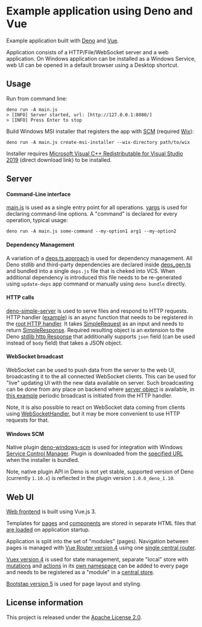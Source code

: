Example application using Deno and Vue 
======================================

Example application built with [Deno](https://deno.land/) and [Vue](https://v3.vuejs.org/).

Application consists of a HTTP/File/WebSocket server and a web application. On Windows
application can be installed as a Windows Service, web UI can be opened in a default browser
using a Desktop shortcut.

Usage
-----

Run from command line:

    deno run -A main.js
    > [INFO] Server started, url: [http://127.0.0.1:8080/]
    > [INFO] Press Enter to stop

Build Windows MSI installer that registers the app with [SCM](https://docs.microsoft.com/en-us/windows/win32/services/service-control-manager) (required [Wix](https://wixtoolset.org/)):

    deno run -A main.js create-msi-installer --wix-directory path/to/wix

Installer requires [Microsoft Visual C++ Redistributable for Visual Studio 2019](https://aka.ms/vs/16/release/vc_redist.x64.exe) (direct download link) to be installed.

Server
------

#### Command-Line interface

[main.js](https://github.com/notranspile-js/deno-vue-example/blob/master/main.js) is used as a single entry point for all operations. [yargs](http://yargs.js.org/) is used for declaring command-line options. A "command" is declared for every operation, typical usage:

    deno run -A main.js some-command --my-option1 arg1 --my-option2

#### Dependency Management

A variation of a [deps.ts approach](https://deno.land/manual@v1.10.2/linking_to_external_code#it-seems-unwieldy-to-import-urls-everywhere) is used for dependency management. All Deno stdlib and third-party dependencies are declared inside [deps_gen.ts](https://github.com/notranspile-js/deno-vue-example/blob/master/server/deps_gen.ts) and bundled into a single `deps.js` file that is cheked into VCS. When additional dependency is introduced this file needs to be re-generated using `update-deps` app command or manually using `deno bundle` directly.

#### HTTP calls

[deno-simple-server](https://github.com/notranspile-js/deno-simple-server#simple-web-server-for-deno) is used to serve files and respond to HTTP requests. HTTP handler ([example](https://github.com/notranspile-js/deno-vue-example/blob/master/server/calls/hello.js#L17)) is an async function that needs to be registered in the [root HTTP handler](https://github.com/notranspile-js/deno-vue-example/blob/fba30fa7aed7048dd9e62d6d0e8ebf1612c27eb2/server/calls/_calls.js#L31). It takes [SimpleRequest](https://github.com/notranspile-js/deno-simple-server/blob/1af0b9d9da13450f5270dbd9d2641563c0d5d051/SimpleRequest.ts#L23) as an input and needs to return [SimpleResponse](https://github.com/notranspile-js/deno-simple-server/blob/1af0b9d9da13450f5270dbd9d2641563c0d5d051/types.ts#L41). Required resulting object is an extension to the Deno [stdlib http Response](https://doc.deno.land/https/deno.land/std@0.97.0/http/mod.ts#Response) that additionally supports `json` field (can be used instead of `body` field) that takes a JSON object.

#### WebSocket broadcast

WebSocket can be used to push data from the server to the web UI, broadcasting it to the all
connected WebSocket clients. This can be used for "live" updating UI with the new data available on server. Such broadcasting can be done from any place on backend where [server object](https://github.com/notranspile-js/deno-vue-example/blob/fba30fa7aed7048dd9e62d6d0e8ebf1612c27eb2/server/startup/startServer.js#L44) is available, in [this example](https://github.com/notranspile-js/deno-vue-example/blob/fba30fa7aed7048dd9e62d6d0e8ebf1612c27eb2/server/calls/beginBroadcast.js#L29) periodic broadcast is initiated from the HTTP handler. 

Note, it is also possible to react on WebSocket data coming from clients using [WebSocketHandler](https://github.com/notranspile-js/deno-simple-server/blob/master/types.ts#L52), but it may be more convenient to use HTTP requests for that.

#### Windows SCM

Native plugin [deno-windows-scm](https://github.com/notranspile-js/deno-windows-scm) is used for integration with Windows [Service Control Manager](https://docs.microsoft.com/en-us/windows/win32/services/service-control-manager). Plugin is downloaded from the [specified URL](https://github.com/notranspile-js/deno-vue-example/blob/master/conf/config.json#L57) when the installer is bundled.

Note, native plugin API in Deno is not yet stable, supported version of Deno (currently `1.10.x`) is reflected in the plugin version `1.0.0_deno_1.10`.

Web UI
------

[Web frontend](https://github.com/notranspile-js/deno-vue-example/tree/master/web) is built using Vue.js 3.

Templates for [pages](https://github.com/notranspile-js/deno-vue-example/blob/master/web/js/modules/landing/landing.html) and [components](https://github.com/notranspile-js/deno-vue-example/blob/master/web/js/components/header/Header.html) are stored in separate HTML files that [are loaded](https://github.com/notranspile-js/deno-vue-example/blob/master/web/js/modules/landing/landing.js#L22) on application startup.

Application is split into the set of "modules" (pages). Navigation between pages is managed with [Vue Router version 4](https://next.router.vuejs.org/) using one [single central router](https://github.com/notranspile-js/deno-vue-example/blob/master/web/js/router.js).

[Vuex version 4](https://next.vuex.vuejs.org/) is used for state management, separate "local" store with [mutations](https://next.vuex.vuejs.org/guide/mutations.html) and [actions](https://next.vuex.vuejs.org/guide/actions.html) in its [own namespace](https://next.vuex.vuejs.org/guide/modules.html#namespacing) can be added to every page and needs to be registered as a "module" in a [central store](https://github.com/notranspile-js/deno-vue-example/blob/master/web/js/store.js).

[Bootstap version 5](https://getbootstrap.com/docs/5.0/getting-started/introduction/) is used for page layout and styling.

License information
-------------------

This project is released under the [Apache License 2.0](http://www.apache.org/licenses/LICENSE-2.0).